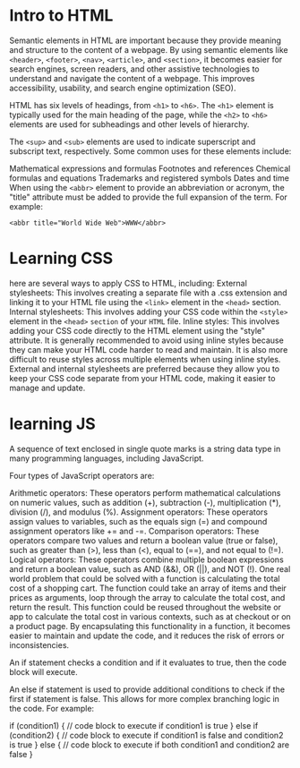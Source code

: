 # Intro to HTML

Semantic elements in HTML are important because they provide meaning and structure to the content of a webpage. By using semantic elements like `<header>`, `<footer>`, `<nav>`, `<article>`, and `<section>`, it becomes easier for search engines, screen readers, and other assistive technologies to understand and navigate the content of a webpage. This improves accessibility, usability, and search engine optimization (SEO).

HTML has six levels of headings, from `<h1>` to `<h6>`. The `<h1>` element is typically used for the main heading of the page, while the `<h2>` to `<h6>` elements are used for subheadings and other levels of hierarchy.

The `<sup>` and `<sub>` elements are used to indicate superscript and subscript text, respectively. Some common uses for these elements include:

Mathematical expressions and formulas
Footnotes and references
Chemical formulas and equations
Trademarks and registered symbols
Dates and time
When using the `<abbr>` element to provide an abbreviation or acronym, the "title" attribute must be added to provide the full expansion of the term. For example:

`<abbr title="World Wide Web">WWW</abbr>`

# Learning CSS

here are several ways to apply CSS to HTML, including:
External stylesheets: This involves creating a separate file with a .css extension and linking it to your HTML file using the `<link>` element in the `<head>` section.
Internal stylesheets: This involves adding your CSS code within the `<style>` element in the `<head>` `section` of your `HTML` file.
Inline styles: This involves adding your CSS code directly to the HTML element using the "style" attribute.
It is generally recommended to avoid using inline styles because they can make your HTML code harder to read and maintain. It is also more difficult to reuse styles across multiple elements when using inline styles. External and internal stylesheets are preferred because they allow you to keep your CSS code separate from your HTML code, making it easier to manage and update.


# learning JS

A sequence of text enclosed in single quote marks is a string data type in many programming languages, including JavaScript.

Four types of JavaScript operators are:

Arithmetic operators: These operators perform mathematical calculations on numeric values, such as addition (+), subtraction (-), multiplication (*), division (/), and modulus (%).
Assignment operators: These operators assign values to variables, such as the equals sign (=) and compound assignment operators like += and -=.
Comparison operators: These operators compare two values and return a boolean value (true or false), such as greater than (>), less than (<), equal to (==), and not equal to (!=).
Logical operators: These operators combine multiple boolean expressions and return a boolean value, such as AND (&&), OR (||), and NOT (!).
One real world problem that could be solved with a function is calculating the total cost of a shopping cart. The function could take an array of items and their prices as arguments, loop through the array to calculate the total cost, and return the result. This function could be reused throughout the website or app to calculate the total cost in various contexts, such as at checkout or on a product page. By encapsulating this functionality in a function, it becomes easier to maintain and update the code, and it reduces the risk of errors or inconsistencies.

An if statement checks a condition and if it evaluates to true, then the code block will execute.

An else if statement is used to provide additional conditions to check if the first if statement is false. This allows for more complex branching logic in the code. For example:

if (condition1) {
  // code block to execute if condition1 is true
} else if (condition2) {
  // code block to execute if condition1 is false and condition2 is true
} else {
  // code block to execute if both condition1 and condition2 are false
}

